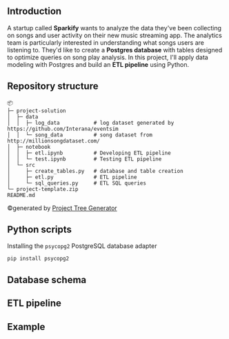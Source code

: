 ## Introduction

A startup called **Sparkify** wants to analyze the data they've been collecting on songs and user activity on their new music streaming app. The analytics team is particularly interested in understanding what songs users are listening to. They'd like to create a **Postgres database** with tables designed to optimize queries on song play analysis. In this project, I'll apply data modeling with Postgres and build an **ETL pipeline** using Python.

## Repository structure

```
📦 
├─ project-solution
│  ├─ data
│  │  ├─ log_data           # log dataset generated by https://github.com/Interana/eventsim
│  │  └─ song_data          # song dataset from http://millionsongdataset.com/
│  ├─ notebook
│  │  ├─ etl.ipynb          # Developing ETL pipeline
│  │  └─ test.ipynb         # Testing ETL pipeline
│  └─ src
│     ├─ create_tables.py   # database and table creation
│     ├─ etl.py             # ETL pipeline
│     └─ sql_queries.py     # ETL SQL queries
└─ project-template.zip
README.md
```
©generated by [Project Tree Generator](https://woochanleee.github.io/project-tree-generator)

## Python scripts

Installing the `psycopg2` PostgreSQL database adapter

```
pip install psycopg2
```

## Database schema


## ETL pipeline


## Example


